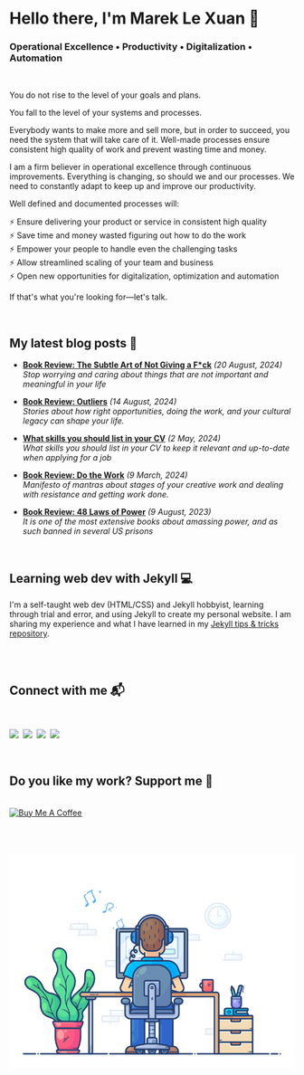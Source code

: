 # Hello there, I'm Marek Le Xuan 👋

### Operational Excellence • Productivity • Digitalization • Automation

<br>

You do not rise to the level of your goals and plans. 

You fall to the level of your systems and processes. 

Everybody wants to make more and sell more, but in order to succeed, you need the system that will take care of it. Well-made processes ensure consistent high quality of work and prevent wasting time and money.

I am a firm believer in operational excellence through continuous improvements. Everything is changing, so should we and our processes. We need to constantly adapt to keep up and improve our productivity.

Well defined and documented processes will:

⚡ Ensure delivering your product or service in consistent high quality<br>
⚡ Save time and money wasted figuring out how to do the work<br>
⚡ Empower your people to handle even the challenging tasks<br>
⚡ Allow streamlined scaling of your team and business<br>
⚡ Open new opportunities for digitalization, optimization and automation<br>

If that's what you're looking for—let's talk.

<br>

## My latest blog posts 📰

<!-- BLOG-POST-LIST:START -->
 - **[Book Review: The Subtle Art of Not Giving a F*ck](https://mareklexuan.com/book-review-the-subtle-art-of-not-giving-a-f-ck/)** *(20 August, 2024)*   
 *Stop worrying and caring about things that are not important and meaningful in your life*   
   

 - **[Book Review: Outliers](https://mareklexuan.com/book-review-outliers/)** *(14 August, 2024)*   
 *Stories about how right opportunities, doing the work, and your cultural legacy can shape your life.*   
   

 - **[What skills you should list in your CV](https://mareklexuan.com/what-skills-you-should-list-in-your-cv/)** *(2 May, 2024)*   
 *What skills you should list in your CV to keep it relevant and up-to-date when applying for a job*   
   

 - **[Book Review: Do the Work](https://mareklexuan.com/book-review-do-the-work/)** *(9 March, 2024)*   
 *Manifesto of mantras about stages of your creative work and dealing with resistance and getting work done.*   
   

 - **[Book Review: 48 Laws of Power](https://mareklexuan.com/book-review-48-laws-of-power/)** *(9 August, 2023)*   
 *It is one of the most extensive books about amassing power, and as such banned in several US prisons*   
   
<!-- BLOG-POST-LIST:END -->
<br>

## Learning web dev with Jekyll 💻

I'm a self-taught web dev (HTML/CSS) and Jekyll hobbyist, learning through trial and error, and using Jekyll to create my personal website. I am sharing my experience and what I have learned in my [Jekyll tips & tricks repository](https://github.com/mareklexuan/jekyll-tips-tricks).

<br>

<br>

## Connect with me 📬

<br>
<p>
<a href="mailto:hello@mareklexuan.com"><img src="https://img.shields.io/badge/Email-D14836?style=for-the-badge&logo=maildotru&logoColor=white"></a>&nbsp;
<a href="https://www.instagram.com/marek.lexuan/"><img src="https://img.shields.io/badge/Instagram-E4405F?style=for-the-badge&logo=instagram&logoColor=white"></a>&nbsp;
<a href="https://www.facebook.com/mareklexuan1/"><img src="https://img.shields.io/badge/Facebook-1877F2?style=for-the-badge&logo=facebook&logoColor=white"></a>&nbsp;
<a href="https://www.linkedin.com/in/mareklexuan/"><img src="https://img.shields.io/badge/LinkedIn-0077B5?style=for-the-badge&logo=linkedin&logoColor=white"></a>
</p>
<br>

## Do you like my work? Support me 💓

<br>
<a href="https://www.buymeacoffee.com/mareklexuan" target="_blank"><img src="https://cdn.buymeacoffee.com/buttons/v2/default-yellow.png" alt="Buy Me A Coffee" style="height: 53px !important;width: 192px !important;" ></a>

<br>
<br>
<br>
<br>

<p align="center">
  <img src="https://raw.githubusercontent.com/mareklexuan/mareklexuan/main/assets/programmer.gif">
</p>
